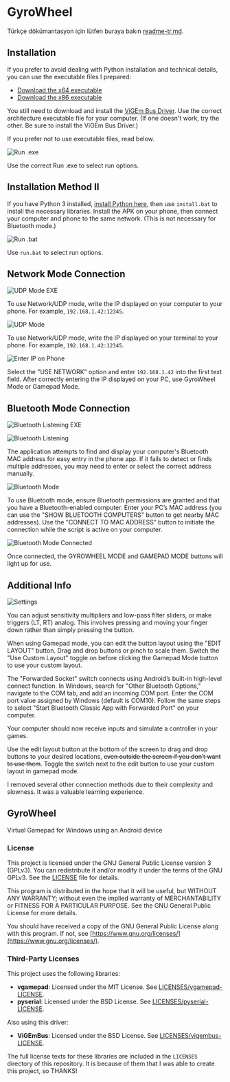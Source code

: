 # GyroWheel
Türkçe dökümantasyon için lütfen buraya bakın [readme-tr.md](readme-tr.md).
## Installation

If you prefer to avoid dealing with Python installation and technical details, you can use the executable files I prepared:

- [Download the x64 executable](https://github.com/serdarbsgn/gyrowheel/raw/main/dist/GWListener_x64.exe)
- [Download the x86 executable](https://github.com/serdarbsgn/gyrowheel/raw/main/dist/GWListener_x86.exe)

You still need to download and install the [ViGEm Bus Driver](https://vigembusdriver.com/download/). Use the correct architecture executable file for your computer. (If one doesn't work, try the other. Be sure to install the ViGEm Bus Driver.)

If you prefer not to use executable files, read below.

![Run .exe](readme-photos/runexe.png "Run .exe")

Use the correct Run .exe to select run options.

## Installation Method II

If you have Python 3 installed, [install Python here](https://www.python.org/downloads/), then use `install.bat` to install the necessary libraries. Install the APK on your phone, then connect your computer and phone to the same network. (This is not necessary for Bluetooth mode.)

![Run .bat](readme-photos/run-bat.png "Run .bat")

Use `run.bat` to select run options.

## Network Mode Connection

![UDP Mode EXE](readme-photos/run-udp-mode-exe.png "UDP Mode EXE")

To use Network/UDP mode, write the IP displayed on your computer to your phone. For example, `192.168.1.42:12345`.

![UDP Mode](readme-photos/run-udp-mode.png "UDP Mode")

To use Network/UDP mode, write the IP displayed on your terminal to your phone. For example, `192.168.1.42:12345`.

![Enter IP on Phone](readme-photos/udp-mode-enter-ip.png "Enter IP on Phone")

Select the "USE NETWORK" option and enter `192.168.1.42` into the first text field. After correctly entering the IP displayed on your PC, use GyroWheel Mode or Gamepad Mode.

## Bluetooth Mode Connection

![Bluetooth Listening EXE](readme-photos/bluetooth-listening-exe.png "Bluetooth Listening EXE")

![Bluetooth Listening](readme-photos/bluetooth-listening.png "Bluetooth Listening")

The application attempts to find and display your computer's Bluetooth MAC address for easy entry in the phone app. If it fails to detect or finds multiple addresses, you may need to enter or select the correct address manually.

![Bluetooth Mode](readme-photos/bluetooth-mode.png "Bluetooth Mode")

To use Bluetooth mode, ensure Bluetooth permissions are granted and that you have a Bluetooth-enabled computer. Enter your PC’s MAC address (you can use the "SHOW BLUETOOTH COMPUTERS" button to get nearby MAC addresses). Use the "CONNECT TO MAC ADDRESS" button to initiate the connection while the script is active on your computer.

![Bluetooth Mode Connected](readme-photos/bluetooth-mode-connected.png "Bluetooth Mode Connected")

Once connected, the GYROWHEEL MODE and GAMEPAD MODE buttons will light up for use.

## Additional Info

![Settings](readme-photos/settings.png "Settings")

You can adjust sensitivity multipliers and low-pass filter sliders, or make triggers (LT, RT) analog. This involves pressing and moving your finger down rather than simply pressing the button.

When using Gamepad mode, you can edit the button layout using the "EDIT LAYOUT" button. Drag and drop buttons or pinch to scale them. Switch the "Use Custom Layout" toggle on before clicking the Gamepad Mode button to use your custom layout.

The "Forwarded Socket" switch connects using Android’s built-in high-level connect function. In Windows, search for "Other Bluetooth Options," navigate to the COM tab, and add an incoming COM port. Enter the COM port value assigned by Windows (default is COM10). Follow the same steps to select "Start Bluetooth Classic App with Forwarded Port" on your computer.

Your computer should now receive inputs and simulate a controller in your games.

Use the edit layout button at the bottom of the screen to drag and drop buttons to your desired locations, ~~even outside the screen if you don’t want to use them~~. Toggle the switch next to the edit button to use your custom layout in gamepad mode.

I removed several other connection methods due to their complexity and slowness. It was a valuable learning experience.

## GyroWheel

Virtual Gamepad for Windows using an Android device

### License

This project is licensed under the GNU General Public License version 3 (GPLv3). You can redistribute it and/or modify it under the terms of the GNU GPLv3. See the [LICENSE](LICENSE) file for details.

This program is distributed in the hope that it will be useful, but WITHOUT ANY WARRANTY; without even the implied warranty of MERCHANTABILITY or FITNESS FOR A PARTICULAR PURPOSE. See the GNU General Public License for more details.

You should have received a copy of the GNU General Public License along with this program. If not, see [https://www.gnu.org/licenses/](https://www.gnu.org/licenses/).

### Third-Party Licenses

This project uses the following libraries:

- **vgamepad**: Licensed under the MIT License. See [LICENSES/vgamepad-LICENSE](LICENSES/vgamepad-LICENSE).
- **pyserial**: Licensed under the BSD License. See [LICENSES/pyserial-LICENSE](LICENSES/pyserial-LICENSE).

Also using this driver:

- **ViGEmBus**: Licensed under the BSD License. See [LICENSES/vigembus-LICENSE](LICENSES/vigembus-LICENSE).

The full license texts for these libraries are included in the `LICENSES` directory of this repository. It is because of them that I was able to create this project, so THANKS!
